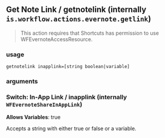 
## Get Note Link / getnotelink (internally `is.workflow.actions.evernote.getlink`)


> This action requires that Shortcuts has permission to use WFEvernoteAccessResource.

### usage
`getnotelink inapplink=[string boolean|variable]`

### arguments
### Switch: In-App Link / inapplink (internally `WFEvernoteShareInAppLink`)
**Allows Variables**: true


Accepts a string with either true or false
or a variable.
